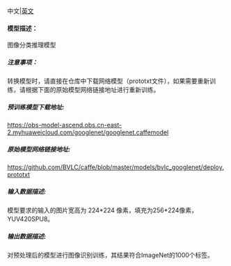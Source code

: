 中文|[英文](README.md)
#### 模型描述：

图像分类推理模型

##### 注意事项：
转换模型时，请直接在仓库中下载网络模型（prototxt文件），如果需要重新训练，请根据下面的原始模型网络链接地址进行重新训练。

##### 预训练模型下载地址:
https://obs-model-ascend.obs.cn-east-2.myhuaweicloud.com/googlenet/googlenet.caffemodel

##### 原始模型网络链接地址:
https://github.com/BVLC/caffe/blob/master/models/bvlc_googlenet/deploy.prototxt

##### 输入数据描述:

模型要求的输入的图片宽高为 224\*224 像素，填充为256\*224像素，YUV420SPU8。

##### 输出数据描述:

对预处理后的模型进行图像识别训练，其结果符合ImageNet的1000个标签。